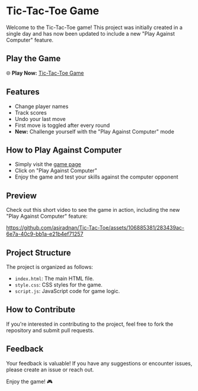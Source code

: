 # Tic-Tac-Toe Game

Welcome to the Tic-Tac-Toe game! This project was initially created in a single day and has now been updated to include a new "Play Against Computer" feature.

## Play the Game

🌐 **Play Now:** [Tic-Tac-Toe Game](https://tictactoe.asiradnan.com)

## Features

- Change player names
- Track scores
- Undo your last move
- First move is toggled after every round
- **New:** Challenge yourself with the "Play Against Computer" mode

## How to Play Against Computer

- Simply visit the [game page](https://tictactoe.asiradnan.com)
- Click on "Play Against Computer"
- Enjoy the game and test your skills against the computer opponent

## Preview

Check out this short video to see the game in action, including the new "Play Against Computer" feature:


https://github.com/asiradnan/Tic-Tac-Toe/assets/106885381/283439ac-6e7a-40c9-bb1a-e21b4ef71257

## Project Structure

The project is organized as follows:

- `index.html`: The main HTML file.
- `style.css`: CSS styles for the game.
- `script.js`: JavaScript code for game logic.

## How to Contribute

If you're interested in contributing to the project, feel free to fork the repository and submit pull requests.

## Feedback

Your feedback is valuable! If you have any suggestions or encounter issues, please create an issue or reach out.

Enjoy the game! 🎮
